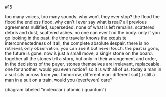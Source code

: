 #15

too many voices, too many sounds. why won’t they ever stop? the flood the flood the endless flood. why can’t i ever say what is real? all previous agreements nullified, superseded. none of what is left remains. scattered debris and dust, scattered ashes. no one can ever find the body. only if you go looking in the past. the time traveler knows the exquisite interconnectedness of it all, the complete absolute despair. there is no retrieval, only observation. you can see it but never touch. the past is gone, the future is gone. now is just a small move, a single stone on the board. together all the stones tell a story, but only in their arrangement and order, in the decisions of the player. stones themselves are irrelevant, replaceable. one for another, would you even notice? so it is with all of us. today a man in a suit sits across from you. tomorrow, different man, different suit(.) still a man in a suit on a train. would you (ever/even) care?

(diagram labeled “molecular / atomic / quantum”)

